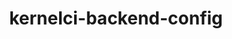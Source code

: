 ---
parent_project: kernelci
permalink: /engineering/projects/kernelci/kernelci-backend-config/
project_link_name: kernelci-backend-config
project_stats: 'true'
project_url: https://github.com/kernelci/kernelci-backend-config
title: kernelci-backend-config
---